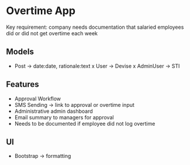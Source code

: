 # Overtime App

Key requirement: company needs documentation that salaried employees did or did not get overtime each week

## Models
- Post -> date:date, rationale:text
x User -> Devise
x AdminUser -> STI

## Features
- Approval Workflow
- SMS Sending -> link to approval or overtime input
- Administrative admin dashboard
- Email summary to managers for approval
- Needs to be documented if employee did not log overtime

## UI
- Bootstrap -> formatting
